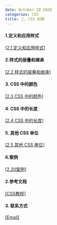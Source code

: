 ```yaml
---
date: October 28 2020
categories: CSS
title: 二、CSS 初探
---
```

#### 1.定义和应用样式

[[2.1 定义和应用样式]](https://web-dolphin.github.io/2020/10/28/CSS/Tags/%E4%BA%8C%E3%80%81CSS%20%E5%88%9D%E6%8E%A2/2.1%20%20%E5%AE%9A%E4%B9%89%E5%92%8C%E5%BA%94%E7%94%A8%E6%A0%B7%E5%BC%8F/)

#### 2.样式的层叠和继承

[[2.2 样式的层叠和继承]](https://web-dolphin.github.io/2020/10/28/CSS/Tags/%E4%BA%8C%E3%80%81CSS%20%E5%88%9D%E6%8E%A2/2.2%20%E6%A0%B7%E5%BC%8F%E7%9A%84%E5%B1%82%E5%8F%A0%E5%92%8C%E7%BB%A7%E6%89%BF/)

#### 3. CSS 中的颜色

[[2.3 CSS 中的颜色]](https://web-dolphin.github.io/2020/10/28/CSS/Tags/%E4%BA%8C%E3%80%81CSS%20%E5%88%9D%E6%8E%A2/2.3%20CSS%20%E4%B8%AD%E7%9A%84%E9%A2%9C%E8%89%B2/)

#### 4. CSS 中的长度

[[2.4 CSS 中的长度]](https://web-dolphin.github.io/2020/10/28/CSS/Tags/%E4%BA%8C%E3%80%81CSS%20%E5%88%9D%E6%8E%A2/2.4%20%20CSS%20%E4%B8%AD%E7%9A%84%E9%95%BF%E5%BA%A6/)

#### 5. 其他 CSS 单位

[[2.5 其他 CSS 单位]](https://web-dolphin.github.io/2020/10/28/CSS/Tags/%E4%BA%8C%E3%80%81CSS%20%E5%88%9D%E6%8E%A2/2.5%20%E5%85%B6%E4%BB%96%20CSS%20%E5%8D%95%E4%BD%8D/)

#### 6.案例

[[2.20案例]](https://web-dolphin.github.io/2020/10/28/CSS/Tags/%E4%BA%8C%E3%80%81CSS%20%E5%88%9D%E6%8E%A2/2.20%E6%A1%88%E4%BE%8B/)

#### 2.参考文档

[[CSS教程]](https://web-dolphin.github.io/2020/10/28/CSS/Tutorial/CSS%E6%95%99%E7%A8%8B/)

#### 3. 联系方式

[[Email]](yuanmin8888@outlook.com)
